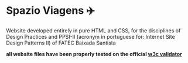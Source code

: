 
# Spazio Viagens :airplane:

Website developed entirely in pure HTML and CSS, for the disciplines of Design Practices and PPSI-II (acronym in portuguese for: Internet Site Design Patterns II) of FATEC Baixada Santista

**all website files have been properly tested on the official [w3c validator](https://validator.w3.org/)** 
